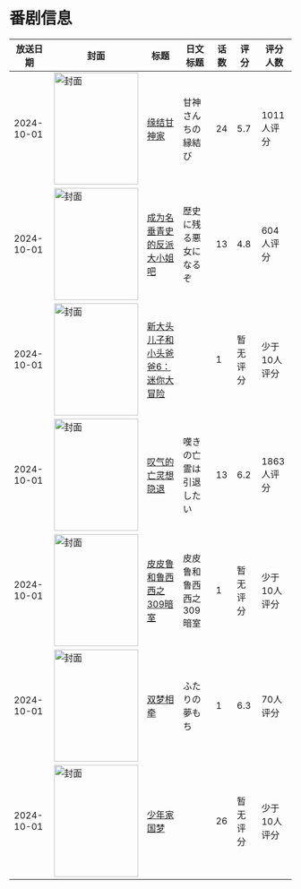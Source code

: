 # 番剧信息

|放送日期|封面|标题|日文标题|话数|评分|评分人数|
|---|---|---|---|---|---|---|
|2024-10-01|<img src="//lain.bgm.tv/pic/cover/c/7b/b8/431370_jQu7j.jpg" alt="封面" style="width:150px;height:200px;object-fit:cover;">|[缘结甘神家](https://bangumi.tv/subject/431370)|甘神さんちの縁結び|24|5.7|1011人评分|
|2024-10-01|<img src="//lain.bgm.tv/pic/cover/c/6b/ca/449567_uN5U8.jpg" alt="封面" style="width:150px;height:200px;object-fit:cover;">|[成为名垂青史的反派大小姐吧](https://bangumi.tv/subject/449567)|歴史に残る悪女になるぞ|13|4.8|604人评分|
|2024-10-01|<img src="//lain.bgm.tv/pic/cover/c/7b/e1/478239_ffAYm.jpg" alt="封面" style="width:150px;height:200px;object-fit:cover;">|[新大头儿子和小头爸爸6：迷你大冒险](https://bangumi.tv/subject/478239)||1|暂无评分|少于10人评分|
|2024-10-01|<img src="//lain.bgm.tv/pic/cover/c/76/9a/481410_f635f.jpg" alt="封面" style="width:150px;height:200px;object-fit:cover;">|[叹气的亡灵想隐退](https://bangumi.tv/subject/481410)|嘆きの亡霊は引退したい|13|6.2|1863人评分|
|2024-10-01|<img src="//lain.bgm.tv/pic/cover/c/0c/5a/500104_7FZc7.jpg" alt="封面" style="width:150px;height:200px;object-fit:cover;">|[皮皮鲁和鲁西西之309暗室](https://bangumi.tv/subject/500104)|皮皮鲁和鲁西西之309暗室|1|暂无评分|少于10人评分|
|2024-10-01|<img src="/img/no_icon_subject.png" alt="封面" style="width:150px;height:200px;object-fit:cover;">|[双梦相牵](https://bangumi.tv/subject/517253)|ふたりの夢もち|1|6.3|70人评分|
|2024-10-01|<img src="//lain.bgm.tv/pic/cover/c/2a/44/526810_zg5Yk.jpg" alt="封面" style="width:150px;height:200px;object-fit:cover;">|[少年家国梦](https://bangumi.tv/subject/526810)||26|暂无评分|少于10人评分|
